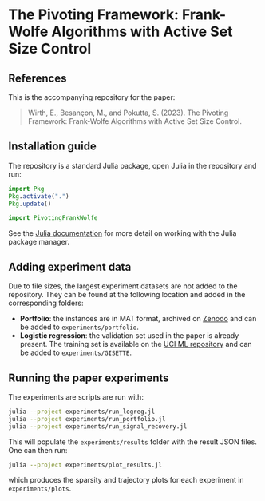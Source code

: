 # The Pivoting Framework: Frank-Wolfe Algorithms with Active Set Size Control

## References

This is the accompanying repository for the paper:

> Wirth, E., Besançon, M., and Pokutta, S. (2023). The Pivoting Framework: Frank-Wolfe Algorithms with Active Set Size Control.

## Installation guide

The repository is a standard Julia package, open Julia in the repository and run:

```julia
import Pkg
Pkg.activate(".")
Pkg.update()

import PivotingFrankWolfe
```

See the [Julia documentation](https://docs.julialang.org/en/v1/stdlib/Pkg/) for more detail on working with the Julia package manager.

## Adding experiment data

Due to file sizes, the largest experiment datasets are not added to the repository.
They can be found at the following location and added in the corresponding folders:

- **Portfolio**: the instances are in MAT format, archived on [Zenodo](https://zenodo.org/record/4836009) and can be added to `experiments/portfolio`.
- **Logistic regression**: the validation set used in the paper is already present. The training set is available on the [UCI ML repository](https://archive.ics.uci.edu/ml/datasets/Gisette) and can be added to `experiments/GISETTE`.

## Running the paper experiments

The experiments are scripts are run with:

```bash
julia --project experiments/run_logreg.jl
julia --project experiments/run_portfolio.jl
julia --project experiments/run_signal_recovery.jl
```

This will populate the `experiments/results` folder with the result JSON files.
One can then run:

```bash
julia --project experiments/plot_results.jl
```
which produces the sparsity and trajectory plots for each experiment in `experiments/plots`.
